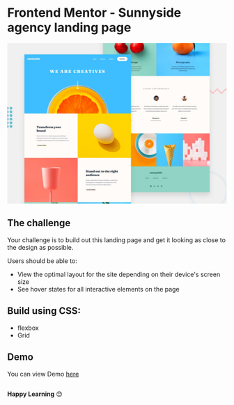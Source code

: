 # Frontend Mentor - Sunnyside agency landing page

![Design preview for the Sunnyside agency landing page coding challenge](./design/desktop-preview.jpg)

## The challenge

Your challenge is to build out this landing page and get it looking as close to the design as possible.

Users should be able to:

- View the optimal layout for the site depending on their device's screen size
- See hover states for all interactive elements on the page

## Build using CSS:

- flexbox
- Grid

## Demo
You can view Demo [here]()

##

**Happy Learning** 😊
